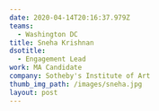 ```yaml
---
date: 2020-04-14T20:16:37.979Z
teams:
  - Washington DC
title: Sneha Krishnan
dsotitle:
  - Engagement Lead
work: MA Candidate
company: Sotheby's Institute of Art
thumb_img_path: /images/sneha.jpg
layout: post
---
```

